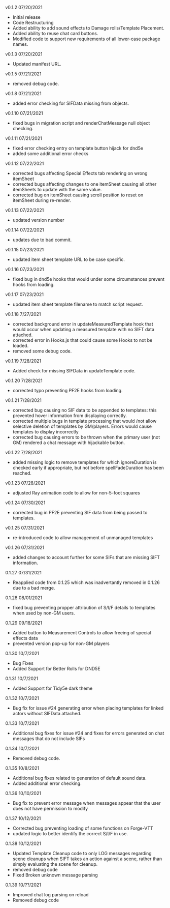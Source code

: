 v0.1.2  07/20/2021

* Initial release
* Code Restructuring
* Added ability to add sound effects to Damage rolls/Template Placement.
* Added ability to reuse chat card buttons.
* Modified code to support new requirements of all lower-case package names.

v0.1.3 07/20/2021

* Updated manifest URL.

v0.1.5 07/21/2021

* removed debug code.

v0.1.8 07/21/2021

* added error checking for SIFData missing from objects.

v0.1.10 07/21/2021

* fixed bugs in migration script and renderChatMessage null object checking.

v0.1.11 07/21/2021

* fixed error checking entry on template button hijack for dnd5e
* added some additional error checks

v0.1.12 07/22/2021

* corrected bugs affecting Special Effects tab rendering on wrong itemSheet
* corrected bugs affecting changes to one itemSheet causing all other itemSheets to update with the same value.
* corrected bug on itemSheet causing scroll position to reset on itemSheet during re-render.

v0.1.13 07/22/2021

* updated version number

v0.1.14 07/22/2021

* updates due to bad commit.  

v0.1.15 07/23/2021

* updated item sheet template URL to be case specific.  

v0.1.16 07/23/2021

* fixed bug in dnd5e hooks that would under some circumstances prevent hooks from loading.

v0.1.17 07/23/2021

* updated item sheet template filename to match script request.  

v0.1.18 7/27/2021

* corrected background error in updateMeasuredTemplate hook that would occur when updating a measured template with no SIFT data attached.  
* corrected error in Hooks.js that could cause some Hooks to not be loaded.  
* removed some debug code.

v0.1.19 7/28/2021

* Added check for missing SIFData in updateTemplate code.  

v0.1.20 7/28/2021

* corrected typo preventing PF2E hooks from loading.

v0.1.21 7/28/2021

* corrected bug causing no SIF data to be appended to templates: this prevented hover information from displaying correctly.
* corrected multiple bugs in template processing that would /not allow selective deletion of templates by GM/players.  Errors would cause templates to display incorrectly
* corrected bug causing errors to be thrown when the primary user (not GM) rendered a chat message with hijackable button.

v0.1.22 7/28/2021

* added missing logic to remove templates for which ignoreDuration is checked early if appropriate, but not before spellFadeDuration has been reached.

v0.1.23 07/28/2021

* adjusted Ray animation code to allow for non-5-foot squares

v0.1.24 07/30/2021 

* corrected bug in PF2E preventing SIF data from being passed to templates.

v0.1.25 07/31/2021

* re-introduced code to allow management of unmanaged templates

v0.1.26 07/31/2021

* added changes to account further for some SIFs that are missing SIFT information.  

0.1.27 07/31/2021

* Reapplied code from 0.1.25 which was inadvertantly removed in 0.1.26 due to a bad merge.

0.1.28 08/01/2021

* fixed bug preventing propper attribution of S/I/F details to templates when used by non-GM users. 

0.1.29 09/18/2021

* Added button to Measurement Controls to allow freeing of special effects data
* prevented version pop-up for non-GM players

0.1.30 10/7/2021

* Bug Fixes
* Added Support for Better Rolls for DND5E

0.1.31 10/7/2021

* Added Support for Tidy5e dark theme

0.1.32 10/7/2021

* Bug fix for issue #24 generating error when placing templates for linked actors without SIFData attached.

0.1.33 10/7/2021

* Additional bug fixes for issue #24 and fixes for errors generated on chat messages that do not include SIFs

0.1.34 10/7/2021

* Removed debug code.

0.1.35 10/8/2021

* Additional bug fixes related to generation of default sound data.  
* Added additional error checking.

0.1.36 10/10/2021

* Bug fix to prevent error message when messages appear that the user does not have permission to modify

0.1.37 10/12/2021

* Corrected bug preventing loading of some functions on Forge-VTT
* updated logic to better identify the correct S/I/F in use.

0.1.38 10/12/2021

* Updated Template Cleanup code to only LOG messages regarding scene cleanups when SIFT takes an action against a scene, rather than simply evaluating the scene for cleanup.
* removed debug code
* Fixed Broken unknown message parsing

0.1.39 10/??/2021

* Improved chat log parsing on reload
* Removed debug code
